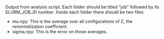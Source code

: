 Output from analysis script. Each folder should be titled "job" followed by its SLURM_JOB_ID number. Inside each folder there should be two files:
  - mu.npy: This is the average over all configurations of Z, the renormalization coefficient.
  - sigma.npy: This is the error on those averages.
